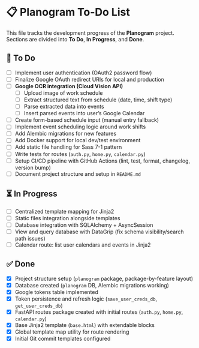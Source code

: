 # 📋 Planogram To-Do List

This file tracks the development progress of the **Planogram** project.
Sections are divided into **To Do**, **In Progress**, and **Done**.

## 🚧 To Do
- [ ] Implement user authentication (OAuth2 password flow)
- [ ] Finalize Google OAuth redirect URIs for local and production
- [ ] **Google OCR integration (Cloud Vision API)**
  - [ ] Upload image of work schedule
  - [ ] Extract structured text from schedule (date, time, shift type)
  - [ ] Parse extracted data into events
  - [ ] Insert parsed events into user’s Google Calendar
- [ ] Create form-based schedule input (manual entry fallback)
- [ ] Implement event scheduling logic around work shifts
- [ ] Add Alembic migrations for new features
- [ ] Add Docker support for local dev/test environment
- [ ] Add static file handling for Sass 7-1 pattern
- [ ] Write tests for routes (`auth.py`, `home.py`, `calendar.py`)
- [ ] Setup CI/CD pipeline with GitHub Actions (lint, test, format, changelog, version bump)
- [ ] Document project structure and setup in `README.md`

## ⏳ In Progress
- [ ] Centralized template mapping for Jinja2
- [ ] Static files integration alongside templates
- [ ] Database integration with SQLAlchemy + AsyncSession
- [ ] View and query database with DataGrip (fix schema visibility/search path issues)
- [ ] Calendar route: list user calendars and events in Jinja2

## ✅ Done
- [x] Project structure setup (`planogram` package, package-by-feature layout)
- [x] Database created (`planogram` DB, Alembic migrations working)
- [x] Google tokens table implemented
- [x] Token persistence and refresh logic (`save_user_creds_db`, `get_user_creds_db`)
- [x] FastAPI routes package created with initial routes (`auth.py`, `home.py`, `calendar.py`)
- [x] Base Jinja2 template (`base.html`) with extendable blocks
- [x] Global template map utility for route rendering
- [x] Initial Git commit templates configured
